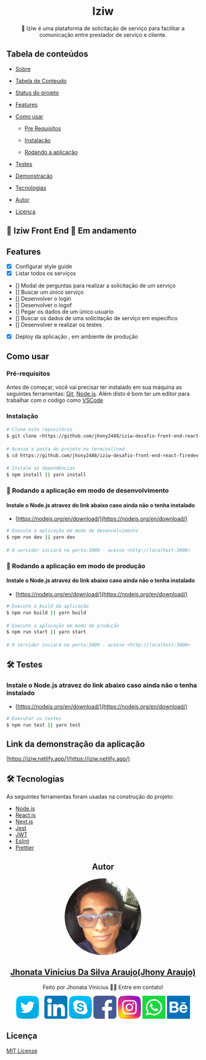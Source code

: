 <h1 align="center" id="vuttr">
   Iziw
</h1>

<p align="center">🚀 Iziw é uma plataforma de solicitação de serviço para facilitar a comunicação entre prestador de serviço e cliente.
</p>

<h2 id="tabela-de-conteudo">Tabela de conteúdos</h2>
<!--ts-->
   
- [Sobre](#)

- [Tabela de Conteudo](#tabela-de-conteudo)

- [Status do projeto](#)

- [Features](#)

- [Como usar](#como-usar)

  - [Pre Requisitos](#pré-requisitos)

  - [Instalação](#instalação)

  - [Rodando a aplicação](#-rodando-a-api)

- [Testes](#-testes)

- [Demonstração](#----documentatação-da-aplicação)

- [Tecnologias](#-tecnologias)

- [Autor](#autor)

- [Licença](#licença)
<!--te-->

<h2  id="status-projeto">  
	🚧  Iziw Front End 🚀 Em andamento
</h2>

<h2  id="features">  
  Features
</h2>

- [x] Configurar style guide 
- [x] Listar todos os serviços
- [] Modal de perguntas para realizar a solicitação de um serviço
- [] Buscar um único serviço
- [] Desenvolver o login
- [] Desenvolver o logof
- [] Pegar os dados de um único usuario
- [] Buscar os dados de uma solicitação de serviço em específico
- [] Desenvolver e realizar os testes
- [x] Deploy da aplicação , em ambiente de produção

<h2>Como usar</h2>

<h3>Pré-requisitos</h3>

Antes de começar, você vai precisar ter instalado em sua máquina as seguintes ferramentas:
[Git](https://git-scm.com), [Node.js](https://nodejs.org/en/).
Além disto é bom ter um editor para trabalhar com o código como [VSCode](https://code.visualstudio.com/)

<h3 id="instalacao">Instalação</h3>

```bash
# Clone este repositório
$ git clone <https://github.com/jhony2488/iziw-desafio-front-end-react-firedev>

# Acesse a pasta do projeto no terminal/cmd
$ cd https://github.com/jhony2488/iziw-desafio-front-end-react-firedev

# Instale as dependências
$ npm install || yarn install

```

<h3 id="rodando-api">🎲 Rodando a aplicação em modo de desenvolvimento</h3>

#### Instale o Node.js atravez do link abaixo caso ainda não o tenha instalado

- [https://nodejs.org/en/download/](https://nodejs.org/en/download/)

```bash
# Execute a aplicação em modo de desenvolvimento
$ npm run dev || yarn dev

# O servidor inciará na porta:3000 - acesse <http://localhost:3000>
```

<h3 id="rodando-api">🎲 Rodando a aplicação em modo de produção</h3>

#### Instale o Node.js atravez do link abaixo caso ainda não o tenha instalado

- [https://nodejs.org/en/download/](https://nodejs.org/en/download/)

```bash
# Execute o build da aplicação
$ npm run build || yarn build

# Execute a aplicação em modo de produção
$ npm run start || yarn start

# O servidor inciará na porta:3000 - acesse <http://localhost:3000>
```

<h2 id="tests">🛠 Testes</h2>

### Instale o Node.js atravez do link abaixo caso ainda não o tenha instalado

- [https://nodejs.org/en/download/](https://nodejs.org/en/download/)

```bash
# Executar os testes
$ npm run test || yarn test

```

<h2 id="app-demo">  
  Link da demonstração da aplicação
</h2>

[https://iziw.netlify.app/](https://iziw.netlify.app/)

<h2 id="tecnologias">🛠 Tecnologias</h2>

As seguintes ferramentas foram usadas na construção do projeto:

- [Node.js](https://nodejs.org/en/)
- [React.js](https://pt-br.reactjs.org/)
- [Next.js](https://nextjs.org/)
- [Jest](https://jestjs.io/)
- [JWT](https://jwt.io/)
- [Eslint](https://eslint.org/)
- [Prettier](https://prettier.io/)

<h2 id="autor" align="center">Autor</h2>

<div align="center">

<a href="https://jhonyaraujo.netlify.app/">
 <img style="border-radius: 50%;" src="https://raw.githubusercontent.com/jhony2488/images/master/perfil.jpg" width="200px;" alt="Jhonata Vinicius"/>
 <br />
 <h2>Jhonata Vinicius Da Silva Araujo(Jhony Araujo) </h2></a>

<p>Feito por Jhonata Vinicius 👋🏽 Entre em contato!</p>

<a href="https://twitter.com/JhonyAraujoDev" align="center"><img src="https://raw.githubusercontent.com/jhony2488/images/master/twitter.png" height="60px" width="60px" /></a>
<a href="https://www.linkedin.com/in/jhonatavinicius2488/"><img src="https://raw.githubusercontent.com/jhony2488/images/master/linkedin.png" style="margin-left:10px;" height="60px" width="60px" /></a>
<a href="https://join.skype.com/invite/v9azzgZrhpWh"><img src="https://raw.githubusercontent.com/jhony2488/images/master/skype%20(1).png" height="60px" width="60px" /></a>
<a href="https://www.facebook.com/jhony.araujo.dev/"><img src="https://raw.githubusercontent.com/jhony2488/images/master/facebook%20(1).png" height="60px" width="60px" /></a>
<a href="https://www.instagram.com/jhonyaraujo_oficial/"><img src="https://raw.githubusercontent.com/jhony2488/images/master/instagram.png" height="60px" width="60px" /></a>
<a href="https://api.whatsapp.com/send?phone=5581983708177"><img src="https://raw.githubusercontent.com/jhony2488/images/master/whatsapp.png" height="60px" width="60px" /></a>
<a href="https://www.behance.net/jhonyaraujo"><img src="https://raw.githubusercontent.com/jhony2488/images/master/behance.png" height="60px" width="60px" /></a>

</div>

<h2 id="licenca">Licença</h2>

<a href="https://github.com/jhony2488/iziw-desafio-front-end-react-firedev/blob/master/LICENSE" align="center">MIT License</a>
